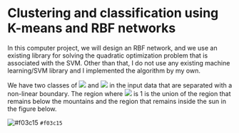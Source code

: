 # Clustering and classification using K-means and RBF networks

In this computer project, we will design an RBF network, and we use an existing library for solving the quadratic optimization problem that is associated with the SVM. Other than that, I do not use any existing machine learning/SVM library and I implemented the algorithm by my own. 

We have two classes of <img src="https://render.githubusercontent.com/render/math?math=C_1={\{x_i : d_i = 1\}}"> and <img src="https://render.githubusercontent.com/render/math?math=C_{-1}={\{x_i : d_i = -1\}}"> in the input data that are separated with a non-linear boundary. 
The region where  <img src="https://render.githubusercontent.com/render/math?math=d_i"> is 1 is the union of the region that remains below the mountains and the region that remains inside the sun in the figure below. 


![#f03c15](https://via.placeholder.com/15/f03c15/000000?text=+) `#f03c15`
